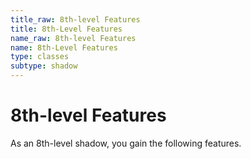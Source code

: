 ```yaml
---
title_raw: 8th-level Features
title: 8th-Level Features
name_raw: 8th-level Features
name: 8th-Level Features
type: classes
subtype: shadow
---
```


# 8th-level Features

As an 8th-level shadow, you gain the following features.

